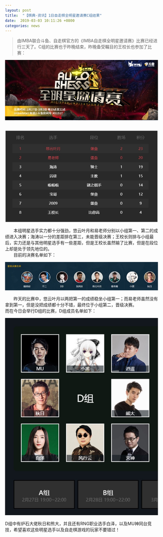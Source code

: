 ```yaml
---
layout: post
title:  "【棋典·资讯】1日自走棋全明星邀请赛C组结果"
date:  2019-03-03 10:11:26 +0800
categories: news
---
```

> 由IMBA联合斗鱼、自走棋官方的《IMBA自走棋全明星邀请赛》比赛已经进行三天了。C组的比赛也于昨晚结束，昨晚备受瞩目的王校长也参加了比赛：

<center><img src="/images/2019-02-28-16-08-46.jpg"></center> 
<br/>

![](/images/2019-03-10-21-45-58.jpg)

&emsp;&emsp;本组明星选手实力都十分强劲，悠云叶月和易老师分别以小组第一、第二的成绩进入决赛；海涛以一分的差距排在第三，未能晋级决赛；王校长则排与小组最后，实力还是与其他明星选手有一些差距，但是王校长虽然输了比赛，但是在段位上却是处于领先地位的。  
&emsp;&emsp;目前的决赛名单如下：  

![](/images/2019-03-10-21-46-17.jpg)

&emsp;&emsp;昨天的比赛中，悠云叶月以两把第一的成绩稳坐小组第一；而易老师虽然没有拿到第一，但是没把成绩都十分不错，最终位于小组第二，晋级决赛。  
而在今日会举行D组的比赛，D组成员名单如下：  

![](/images/2019-03-10-21-46-28.jpg)  

D组中有炉石大佬秋日和熊大，并且还有RNG职业选手白泽，以及MU神同台竞技，希望喜欢这些明星选手以及自走棋游戏的玩家不要错过！  

